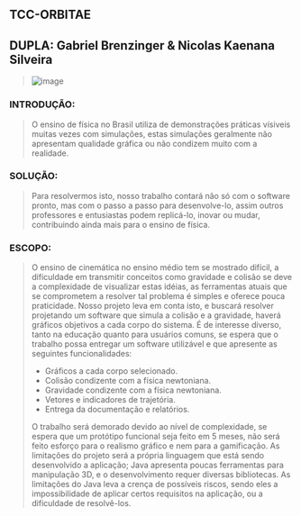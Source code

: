 ## TCC-ORBITAE
## DUPLA: Gabriel Brenzinger & Nicolas Kaenana Silveira

>![image](https://github.com/user-attachments/assets/8878e888-730c-41a0-a30a-1b965f04cc18)

### INTRODUÇÃO:
> O ensino de física no Brasil utiliza de demonstrações práticas vísiveis muitas vezes com simulações,
> estas simulações geralmente não apresentam qualidade gráfica ou não condizem muito com a realidade.

### SOLUÇÃO:
> Para resolvermos isto, nosso trabalho contará não só com o software pronto, mas com o passo a passo
> para desenvolve-lo, assim outros professores e entusiastas podem replicá-lo, inovar ou mudar, contribuindo
> ainda mais para o ensino de física.

### ESCOPO:
>O ensino de cinemática no ensino médio tem se mostrado difícil, a dificuldade em transmitir conceitos como gravidade e colisão se deve a complexidade de visualizar estas idéias, as ferramentas atuais que se comprometem a resolver tal problema é simples e oferece pouca praticidade.
> Nosso projeto leva em conta isto, e buscará resolver projetando um software que simula a colisão e a gravidade, haverá gráficos objetivos a cada corpo do sistema.
> É de interesse diverso, tanto na educação quanto para usuários comuns, se espera que o trabalho possa entregar um software utilizável e que apresente as seguintes funcionalidades:
> - Gráficos a cada corpo selecionado.
> - Colisão condizente com a física newtoniana.
> - Gravidade condizente com a física newtoniana.
> - Vetores e indicadores de trajetória.
> - Entrega da documentação e relatórios.
>   
> O trabalho será demorado devido ao nível de complexidade, se espera que um protótipo funcional seja feito em 5 meses, não será feito esforço para o realismo gráfico e nem para a gamificação.
> As limitações do projeto será a própria linguagem que está sendo desenvolvido a aplicação; Java apresenta poucas ferramentas para manipulação 3D, e o desenvolvimento requer diversas bibliotecas.
> As limitações do Java leva a crença de possíveis riscos, sendo eles a impossibilidade de aplicar certos requisitos na aplicação, ou a dificuldade de resolvê-los.

